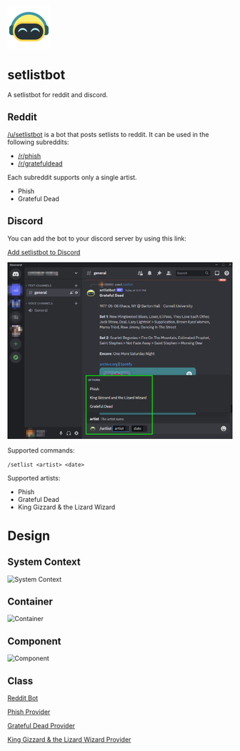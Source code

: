 ![icon](/docs/icon.png)

# setlistbot

A setlistbot for reddit and discord.

## Reddit

[/u/setlistbot](https://reddit.com/user/setlistbot) is a bot that posts setlists to reddit. It can be used in the following subreddits:

- [/r/phish](https://reddit.com/r/phish)
- [/r/gratefuldead](https://reddit.com/r/gratefuldead)

Each subreddit supports only a single artist.

- Phish
- Grateful Dead
<!-- - King Gizzard & the Lizard Wizard -->

## Discord

You can add the bot to your discord server by using this link:

[Add setlistbot to Discord](https://discord.com/api/oauth2/authorize?client_id=1091917839209869413&permissions=2048&scope=bot)

![discord](/docs/discord-example.png)

Supported commands:

`/setlist <artist> <date>`

Supported artists:

- Phish
- Grateful Dead
- King Gizzard & the Lizard Wizard

# Design

## System Context

![System Context](http://www.plantuml.com/plantuml/proxy?cache=no&src=https://raw.githubusercontent.com/cjbanna/setlistbot/main/docs/setlistbot-c1-system-context.puml)

## Container

![Container](http://www.plantuml.com/plantuml/proxy?cache=no&src=https://raw.githubusercontent.com/cjbanna/setlistbot/main/docs/setlistbot-c2-container.puml)

## Component

![Component](http://www.plantuml.com/plantuml/proxy?cache=no&src=https://raw.githubusercontent.com/cjbanna/setlistbot/main/docs/setlistbot-c3-component.puml)

## Class

[Reddit Bot](http://www.plantuml.com/plantuml/proxy?cache=no&src=https://raw.githubusercontent.com/cjbanna/setlistbot/main/docs/setlistbot-c4-class-reddit-bot.puml)

[Phish Provider](http://www.plantuml.com/plantuml/proxy?cache=no&src=https://raw.githubusercontent.com/cjbanna/setlistbot/main/docs/setlistbot-c4-class-phish-provider.puml)

[Grateful Dead Provider](http://www.plantuml.com/plantuml/proxy?cache=no&src=https://raw.githubusercontent.com/cjbanna/setlistbot/main/docs/setlistbot-c4-class-grateful-dead-provider.puml)

[King Gizzard & the Lizard Wizard Provider](http://www.plantuml.com/plantuml/proxy?cache=no&src=https://raw.githubusercontent.com/cjbanna/setlistbot/main/docs/setlistbot-c4-class-kglw-provider.puml)
